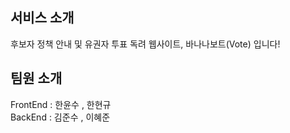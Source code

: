 ## 서비스 소개

후보자 정책 안내 및 유권자 투표 독려 웹사이트, 바나나보트(Vote) 입니다!

## 팀원 소개

FrontEnd : 한윤수 , 한현규 <br>
BackEnd : 김준수 , 이혜준 

